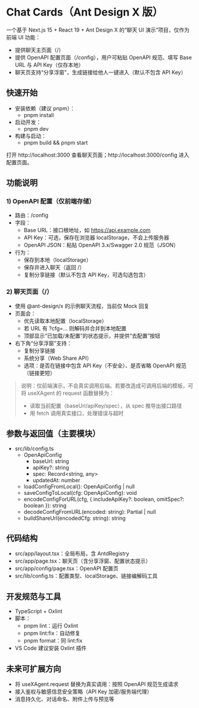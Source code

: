 # Chat Cards（Ant Design X 版）

一个基于 Next.js 15 + React 19 + Ant Design X 的“聊天 UI 演示”项目，仅作为前端 UI 功能：

- 提供聊天主页面（/）
- 提供 OpenAPI 配置页面（/config），用户可粘贴 OpenAPI 规范、填写 Base URL 与 API Key（仅存本地）
- 聊天页支持“分享浮窗”，生成链接给他人一键进入（默认不包含 API Key）

## 快速开始

- 安装依赖（建议 pnpm）：
  - pnpm install
- 启动开发：
  - pnpm dev
- 构建与启动：
  - pnpm build && pnpm start

打开 http://localhost:3000 查看聊天页面；http://localhost:3000/config 进入配置页面。

## 功能说明

### 1) OpenAPI 配置（仅前端存储）

- 路由：/config
- 字段：
  - Base URL：接口根地址，如 https://api.example.com
  - API Key：可选，保存在浏览器 localStorage，不会上传服务器
  - OpenAPI JSON：粘贴 OpenAPI 3.x/Swagger 2.0 规范（JSON）
- 行为：
  - 保存到本地（localStorage）
  - 保存并进入聊天（返回 /）
  - 复制分享链接（默认不包含 API Key，可选勾选包含）

### 2) 聊天页面（/）

- 使用 @ant-design/x 的示例聊天流程，当前仅 Mock 回复
- 页面会：
  - 优先读取本地配置（localStorage）
  - 若 URL 有 ?cfg=... 则解码并合并到本地配置
  - 顶部显示“已加载/未配置”的状态提示，并提供“去配置”按钮
- 右下角“分享浮窗”支持：
  - 复制分享链接
  - 系统分享（Web Share API）
  - 选项：是否在链接中包含 API Key（不安全）、是否省略 OpenAPI 规范（链接更短）

> 说明：仅前端演示，不会真实调用后端。若要改造成可调用后端的模板，可将 useXAgent 的 request 函数替换为：
>
> - 读取当前配置（baseUrl/apiKey/spec），从 spec 推导出接口路径
> - 用 fetch 调用真实接口，处理错误与超时

## 参数与返回值（主要模块）

- src/lib/config.ts
  - OpenApiConfig
    - baseUrl: string
    - apiKey?: string
    - spec: Record<string, any>
    - updatedAt: number
  - loadConfigFromLocal(): OpenApiConfig | null
  - saveConfigToLocal(cfg: OpenApiConfig): void
  - encodeConfigForURL(cfg, { includeApiKey?: boolean, omitSpec?: boolean }): string
  - decodeConfigFromURL(encoded: string): Partial<OpenApiConfig> | null
  - buildShareUrl(encodedCfg: string): string

## 代码结构

- src/app/layout.tsx：全局布局，含 AntdRegistry
- src/app/page.tsx：聊天页（含分享浮窗、配置状态提示）
- src/app/config/page.tsx：OpenAPI 配置页
- src/lib/config.ts：配置类型、localStorage、链接编解码工具

## 开发规范与工具

- TypeScript + Oxlint
- 脚本：
  - pnpm lint：运行 Oxlint
  - pnpm lint:fix：自动修复
  - pnpm format：同 lint:fix
- VS Code 建议安装 Oxlint 插件

## 未来可扩展方向

- 将 useXAgent.request 替换为真实调用：按照 OpenAPI 规范生成请求
- 接入鉴权与敏感信息安全策略（API Key 加密/服务端代理）
- 消息持久化、对话命名、附件上传与预览等
